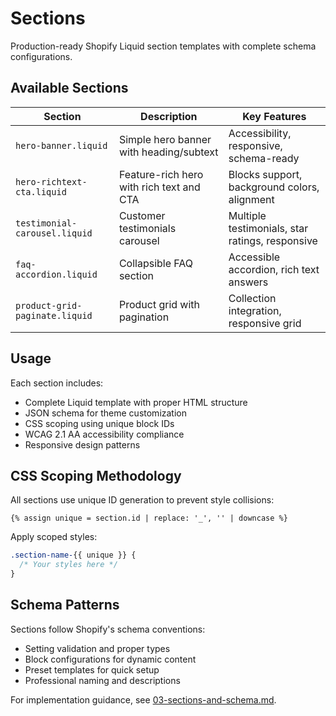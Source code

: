 # Sections

Production-ready Shopify Liquid section templates with complete schema configurations.

## Available Sections

| Section | Description | Key Features |
|---------|-------------|--------------|
| `hero-banner.liquid` | Simple hero banner with heading/subtext | Accessibility, responsive, schema-ready |
| `hero-richtext-cta.liquid` | Feature-rich hero with rich text and CTA | Blocks support, background colors, alignment |
| `testimonial-carousel.liquid` | Customer testimonials carousel | Multiple testimonials, star ratings, responsive |
| `faq-accordion.liquid` | Collapsible FAQ section | Accessible accordion, rich text answers |
| `product-grid-paginate.liquid` | Product grid with pagination | Collection integration, responsive grid |

## Usage

Each section includes:
- Complete Liquid template with proper HTML structure
- JSON schema for theme customization
- CSS scoping using unique block IDs
- WCAG 2.1 AA accessibility compliance
- Responsive design patterns

## CSS Scoping Methodology

All sections use unique ID generation to prevent style collisions:

```liquid
{% assign unique = section.id | replace: '_', '' | downcase %}
```

Apply scoped styles:
```css
.section-name-{{ unique }} {
  /* Your styles here */
}
```

## Schema Patterns

Sections follow Shopify's schema conventions:
- Setting validation and proper types
- Block configurations for dynamic content
- Preset templates for quick setup
- Professional naming and descriptions

For implementation guidance, see [03-sections-and-schema.md](../../03-sections-and-schema.md).